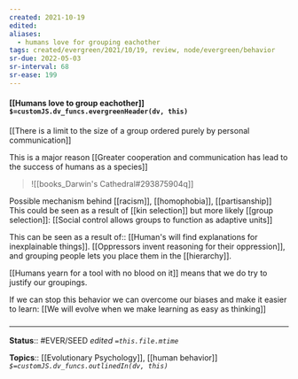 ```yaml
---
created: 2021-10-19
edited: 
aliases:
  - humans love for grouping eachother
tags: created/evergreen/2021/10/19, review, node/evergreen/behavior
sr-due: 2022-05-03
sr-interval: 68
sr-ease: 199
---
```


#### [[Humans love to group eachother]] `$=customJS.dv_funcs.evergreenHeader(dv, this)`

[[There is a limit to the size of a group ordered purely by personal communication]]

This is a major reason [[Greater cooperation and communication has lead to the success of humans as a species]]

> ![[books_Darwin's Cathedral#293875904q]]

Possible mechanism behind [[racism]], [[homophobia]], [[partisanship]]
This could be seen as a result of [[kin selection]] but more likely [[group selection]]:
[[Social control allows groups to function as adaptive units]]

This can be seen as a
result of:: [[Human's will find explanations for inexplainable things]].
[[Oppressors invent reasoning for their oppression]], 
and grouping people lets you place them in the [[hierarchy]].

[[Humans yearn for a tool with no blood on it]] means that we do try to justify our groupings.

If we can stop this behavior we can overcome our biases and make it easier to learn: [[We will evolve when we make learning as easy as thinking]]

### <hr class="footnote"/>

**Status**:: #EVER/SEED
*edited `=this.file.mtime`*

**Topics**:: [[Evolutionary Psychology]], [[human behavior]]
*`$=customJS.dv_funcs.outlinedIn(dv, this)`*

